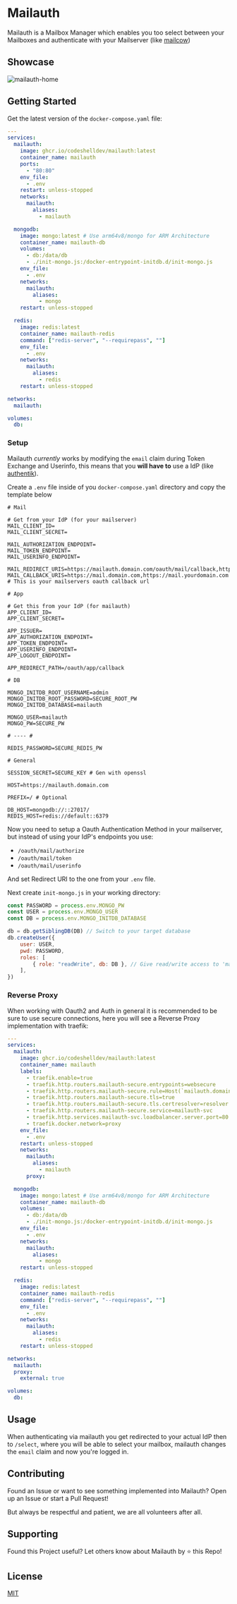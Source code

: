 # Mailauth

Mailauth is a Mailbox Manager which enables you too select between your Mailboxes and authenticate with your Mailserver (like [mailcow](https://github.com/mailcow/mailcow-dockerized))

## Showcase

![mailauth-home](https://github.com/user-attachments/assets/934fb3a3-3160-4fcb-a30e-10b62a804411)

## Getting Started

Get the latest version of the `docker-compose.yaml` file:

```yaml
---
services:
  mailauth:
    image: ghcr.io/codeshelldev/mailauth:latest
    container_name: mailauth
    ports:
      - "80:80"
    env_file:
      - .env
    restart: unless-stopped
    networks:
      mailauth:
        aliases:
          - mailauth

  mongodb:
    image: mongo:latest # Use arm64v8/mongo for ARM Architecture
    container_name: mailauth-db
    volumes:
      - db:/data/db
      - ./init-mongo.js:/docker-entrypoint-initdb.d/init-mongo.js
    env_file:
      - .env
    networks:
      mailauth:
        aliases:
          - mongo
    restart: unless-stopped

  redis:
    image: redis:latest
    container_name: mailauth-redis
    command: ["redis-server", "--requirepass", ""]
    env_file:
      - .env
    networks:
      mailauth:
        aliases:
          - redis
    restart: unless-stopped

networks:
  mailauth:

volumes:
  db:
```

### Setup

Mailauth _currently_ works by modifying the `email` claim during Token Exchange and Userinfo,
this means that you **will have to** use a IdP (like [authentik](https://goauthentik.io)).

Create a `.env` file inside of you `docker-compose.yaml` directory and copy the template below

```dotenv
# Mail

# Get from your IdP (for your mailserver)
MAIL_CLIENT_ID=
MAIL_CLIENT_SECRET=

MAIL_AUTHORIZATION_ENDPOINT=
MAIL_TOKEN_ENDPOINT=
MAIL_USERINFO_ENDPOINT=

MAIL_REDIRECT_URIS=https://mailauth.domain.com/oauth/mail/callback,https://mailauth.yourdomain.com/oauth/mail/callback
MAIL_CALLBACK_URIS=https://mail.domain.com,https://mail.yourdomain.com # This is your mailservers oauth callback url

# App

# Get this from your IdP (for mailauth)
APP_CLIENT_ID= 
APP_CLIENT_SECRET=

APP_ISSUER=
APP_AUTHORIZATION_ENDPOINT=
APP_TOKEN_ENDPOINT=
APP_USERINFO_ENDPOINT=
APP_LOGOUT_ENDPOINT=

APP_REDIRECT_PATH=/oauth/app/callback

# DB

MONGO_INITDB_ROOT_USERNAME=admin
MONGO_INITDB_ROOT_PASSWORD=SECURE_ROOT_PW
MONGO_INITDB_DATABASE=mailauth

MONGO_USER=mailauth
MONGO_PW=SECURE_PW

# ---- #

REDIS_PASSWORD=SECURE_REDIS_PW

# General

SESSION_SECRET=SECURE_KEY # Gen with openssl

HOST=https://mailauth.domain.com

PREFIX=/ # Optional

DB_HOST=mongodb://::27017/
REDIS_HOST=redis://default::6379
```

Now you need to setup a Oauth Authentication Method in your mailserver,
but instead of using your IdP's endpoints you use:

- `/oauth/mail/authorize`
- `/oauth/mail/token`
- `/oauth/mail/userinfo`

And set Redirect URI to the one from your `.env` file.

Next create `init-mongo.js` in your working directory:

```js
const PASSWORD = process.env.MONGO_PW
const USER = process.env.MONGO_USER
const DB = process.env.MONGO_INITDB_DATABASE

db = db.getSiblingDB(DB) // Switch to your target database
db.createUser({
	user: USER,
	pwd: PASSWORD,
	roles: [
		{ role: "readWrite", db: DB }, // Give read/write access to 'mailauth'
	],
})
```

### Reverse Proxy

When working with Oauth2 and Auth in general it is recommended to be sure to use secure connections,
here you will see a Reverse Proxy implementation with traefik:

```yaml
---
services:
  mailauth:
    image: ghcr.io/codeshelldev/mailauth:latest
    container_name: mailauth
    labels:
      - traefik.enable=true
      - traefik.http.routers.mailauth-secure.entrypoints=websecure
      - traefik.http.routers.mailauth-secure.rule=Host(`mailauth.domain.com`)
      - traefik.http.routers.mailauth-secure.tls=true
      - traefik.http.routers.mailauth-secure.tls.certresolver=resolver
      - traefik.http.routers.mailauth-secure.service=mailauth-svc
      - traefik.http.services.mailauth-svc.loadbalancer.server.port=80
      - traefik.docker.network=proxy
    env_file:
      - .env
    restart: unless-stopped
    networks:
      mailauth:
        aliases:
          - mailauth
      proxy:

  mongodb:
    image: mongo:latest # Use arm64v8/mongo for ARM Architecture
    container_name: mailauth-db
    volumes:
      - db:/data/db
      - ./init-mongo.js:/docker-entrypoint-initdb.d/init-mongo.js
    env_file:
      - .env
    networks:
      mailauth:
        aliases:
          - mongo
    restart: unless-stopped

  redis:
    image: redis:latest
    container_name: mailauth-redis
    command: ["redis-server", "--requirepass", ""]
    env_file:
      - .env
    networks:
      mailauth:
        aliases:
          - redis
    restart: unless-stopped

networks:
  mailauth:
  proxy:
    external: true

volumes:
  db:
```

## Usage

When authenticating via mailauth you get redirected to your actual IdP then to `/select`,
where you will be able to select your mailbox, mailauth changes the `email` claim and now you're logged in.

## Contributing

Found an Issue or want to see something implemented into Mailauth?
Open up an Issue or start a Pull Request!

But always be respectful and patient, we are all volunteers after all.

## Supporting

Found this Project useful? Let others know about Mailauth by ⭐️ this Repo!

## License

[MIT](https://choosealicense.com/licenses/mit/)
